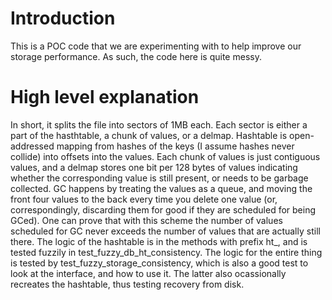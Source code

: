 # Introduction
This is a POC code that we are experimenting with to help improve our storage performance.  As such, the code here is quite messy.

# High level explanation
In short, it splits the file into sectors of 1MB each.  Each sector is either a part of the hasthtable, a chunk of values, or a delmap.  Hashtable is open-addressed mapping from hashes of the keys (I assume hashes never collide) into offsets into the values.  Each chunk of values is just contiguous values, and a delmap stores one bit per 128 bytes of values indicating whether the corresponding value is still present, or needs to be garbage collected.  GC happens by treating the values as a queue, and moving the front four values to the back every time you delete one value (or, correspondingly, discarding them for good if they are scheduled for being GCed).
One can prove that with this scheme the number of values scheduled for GC never exceeds the number of values that are actually still there.  The logic of the hashtable is in the methods with prefix ht_, and is tested fuzzily in test_fuzzy_db_ht_consistency.  The logic for the entire thing is tested by test_fuzzy_storage_consistency, which is also a good test to look at the interface, and how to use it.
The latter also ocassionally recreates the hashtable, thus testing recovery from disk.
